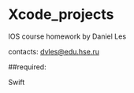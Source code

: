 # Xcode_projects

IOS course homework by Daniel Les

contacts: dvles@edu.hse.ru

##required:

Swift 
